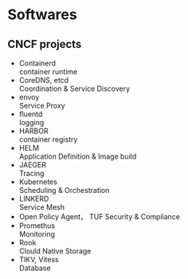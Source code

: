 # Softwares

## CNCF projects
- Containerd  
container runtime
- CoreDNS, etcd    
Coordination & Service Discovery
- envoy  
Service Proxy
- fluentd  
logging
- HARBOR  
container registry
- HELM  
Application Definition & Image build
- JAEGER  
Tracing
- Kubernetes  
Scheduling & Orchestration
- LINKERD  
Service Mesh
- Open Policy Agent， TUF
Security & Compliance
- Promethus  
Monitoring
- Rook  
Clould Native Storage
- TIKV, Vitess  
Database
